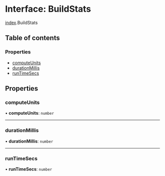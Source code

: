 # Interface: BuildStats

[index](../modules/index.md).BuildStats

## Table of contents

### Properties

- [computeUnits](index.BuildStats.md#computeunits)
- [durationMillis](index.BuildStats.md#durationmillis)
- [runTimeSecs](index.BuildStats.md#runtimesecs)

## Properties

### <a id="computeunits" name="computeunits"></a> computeUnits

• **computeUnits**: `number`

___

### <a id="durationmillis" name="durationmillis"></a> durationMillis

• **durationMillis**: `number`

___

### <a id="runtimesecs" name="runtimesecs"></a> runTimeSecs

• **runTimeSecs**: `number`
